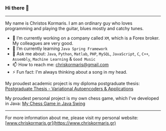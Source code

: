 ### Hi there 👋

<!--
**Iptamenos/Iptamenos** is a ✨ _special_ ✨ repository because its `README.md` (this file) appears on your GitHub profile.

Here are some ideas to get you started:

- 🔭 I’m currently working on ...
- 🌱 I’m currently learning ...
- 👯 I’m looking to collaborate on ...
- 🤔 I’m looking for help with ...
- 💬 Ask me about ...
- 📫 How to reach me: ...
- 😄 Pronouns: ...
- ⚡ Fun fact: ...
-->

---

My name is Christos Kormaris. I am an ordinary guy who loves programming and playing the guitar, blues mostly and catchy tunes. 
- 🔭 I’m currently working on a company called `XM`, which is a Forex broker. My colleagues are very good.
- 🌱 I’m currently learning `Java Spring Framework`
- 💬 Ask me about: `Java`, `Python`, `Matlab`, `PHP`, `MySQL`, `JavaScript`, `C`, `C++`, `Assembly`, `Machine Learning` & `Good Music`
- 📫 How to reach me: [chriskormaris@gmail.com](mailto:chriskormaris@gmail.com)
- ⚡ Fun fact: I'm always thinking about a song in my head.

My proudest academic project is my diploma postgraduate thesis: [Postgraduate Thesis - Variational Autoencoders & Applications](https://www.researchgate.net/publication/337000568_Postgraduate_Thesis_-_Variational_Autoencoders_Applications)

My proudest personal project is my own chess game, which I've developed in Java: [My Chess Game in Java Swing](https://www.youtube.com/watch?v=RifYs6f73UI)

---

For more information about me, please visit my personal website: [www.chriskormaris.gr](https://www.chriskormaris.gr)
